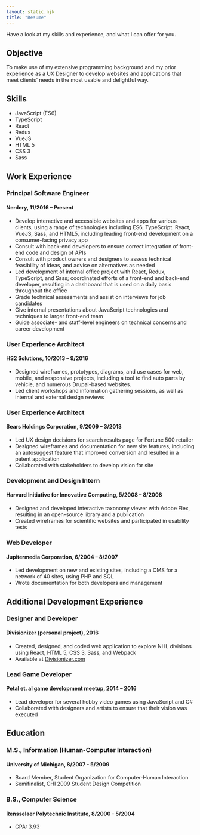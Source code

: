 ```yaml
---
layout: static.njk
title: "Resume"
---
```


Have a look at my skills and experience, and what I can offer for you.

## Objective
To make use of my extensive programming background and my prior experience as a UX Designer to develop websites and applications that meet clients’ needs in the most usable and delightful way.

## Skills

- JavaScript (ES6)
- TypeScript
- React
- Redux
- VueJS
- HTML 5
- CSS 3
- Sass

## Work Experience
### Principal Software Engineer

#### Nerdery, 11/2016 – Present

- Develop interactive and accessible websites and apps for various clients, using a range of technologies including ES6, TypeScript. React, VueJS, Sass, and HTML5, including leading front-end development on a consumer-facing privacy app
- Consult with back-end developers to ensure correct integration of front-end code and design of APIs
- Consult with product owners and designers to assess technical feasibility of ideas, and advise on alternatives as needed
- Led development of internal office project with React, Redux, TypeScript, and Sass; coordinated efforts of a front-end and back-end developer, resulting in a dashboard that is used on a daily basis throughout the office
- Grade technical assessments and assist on interviews for job candidates
- Give internal presentations about JavaScript technologies and techniques to larger front-end team
- Guide associate- and staff-level engineers on technical concerns and career development


### User Experience Architect
#### HS2 Solutions, 10/2013 – 9/2016

- Designed wireframes, prototypes, diagrams, and use cases for web, mobile, and responsive projects, including a tool to find auto parts by vehicle, and numerous Drupal-based websites.
- Led client workshops and information gathering sessions, as well as internal and external design reviews

### User Experience Architect
#### Sears Holdings Corporation, 9/2009 – 3/2013

- Led UX design decisions for search results page for Fortune 500 retailer
- Designed wireframes and documentation for new site features, including an autosuggest feature that improved conversion and resulted in a patent application
- Collaborated with stakeholders to develop vision for site

### Development and Design Intern
#### Harvard Initiative for Innovative Computing, 5/2008 – 8/2008

- Designed and developed interactive taxonomy viewer with Adobe Flex, resulting in an open-source library and a publication
- Created wireframes for scientific websites and participated in usability tests

### Web Developer
#### Jupitermedia Corporation, 6/2004 – 8/2007

- Led development on new and existing sites, including a CMS for a network of 40 sites, using PHP and SQL
- Wrote documentation for both developers and management

## Additional Development Experience
### Designer and Developer
#### Divisionizer (personal project), 2016

- Created, designed, and coded web application to explore NHL divisions using React, HTML 5, CSS 3, Sass, and Webpack
- Available at [Divisionizer.com](http://divisionizer.com)

### Lead Game Developer
#### Petal et. al game development meetup, 2014 – 2016
- Lead developer for several hobby video games using JavaScript and C#
- Collaborated with designers and artists to ensure that their vision was executed

## Education
### M.S., Information (Human-Computer Interaction)
#### University of Michigan, 8/2007 - 5/2009
- Board Member, Student Organization for Computer-Human Interaction
- Semifinalist, CHI 2009 Student Design Competition

### B.S., Computer Science
#### Rensselaer Polytechnic Institute, 8/2000 - 5/2004
- GPA: 3.93

